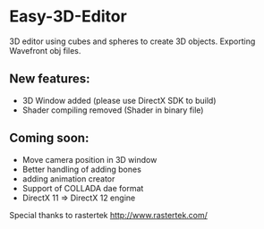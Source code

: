 # Easy-3D-Editor
3D editor using cubes and spheres to create 3D objects. Exporting Wavefront obj files.

## New features:
* 3D Window added (please use DirectX SDK to build)
* Shader compiling removed (Shader in binary file)

## Coming soon:
* Move camera position in 3D window
* Better handling of adding bones
* adding animation creator
* Support of COLLADA dae format
* DirectX 11 => DirectX 12 engine

Special thanks to rastertek http://www.rastertek.com/
